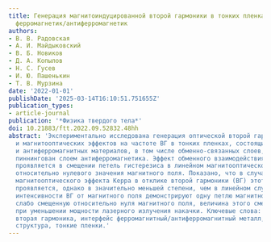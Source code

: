 ```yaml
---
title: Генерация магнитоиндуцированной второй гармоники в тонких пленках с интерфейсами
  ферромагнетик/антиферромагнетик
authors:
- В. В. Радовская
- А. И. Майдыковский
- В. Б. Новиков
- Д. А. Копылов
- Н. С. Гусев
- И. Ю. Пашенькин
- Т. В. Мурзина
date: '2022-01-01'
publishDate: '2025-03-14T16:10:51.751655Z'
publication_types:
- article-journal
publication: '*Физика твердого тела*'
doi: 10.21883/ftt.2022.09.52832.48hh
abstract: 'Экспериментально исследована генерация оптической второй гармоники (ВГ)
  и магнитооптических эффектов на частоте ВГ в тонких пленках, состоящих из ферромагнитных
  и антиферромагнитных материалов, в том числе обменно-связанных слоев, один из которых
  пиннингован слоем антиферромагнетика. Эффект обменного взаимодействия в таких структурах
  проявляется в смещении петель гистерезиса в линейном магнитооптическом эффекте Керра
  относительно нулевого значения магнитного поля. Показано, что в случае нелинейного
  магнитооптического эффекта Керра в отклике второй гармоники (ВГ) этот эффект также
  проявляется, однако в значительно меньшей степени, чем в линейном случае. Зависимости
  интенсивности ВГ от магнитного поля демонстрируют одну петлю магнитного гистерезиса,
  слабо смещенную относительно нуля магнитного поля, величина этого смещения возрастает
  при уменьшении мощности лазерного излучения накачки. Ключевые слова: магнитоиндуцированная
  вторая гармоника, интерфейс ферромагнитный/антиферромагнитный металл, пиннингованная
  структура, тонкие пленки.'
---
```

